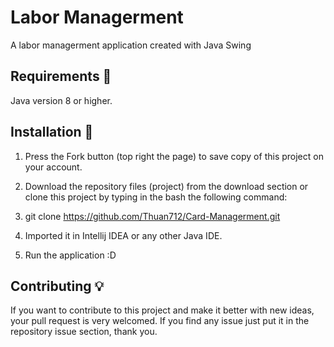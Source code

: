 # Labor Managerment

A labor managerment application created with Java Swing
## Requirements 🔧
Java version 8 or higher.

## Installation 🔌
1. Press the Fork button (top right the page) to save copy of this project on your account.

2. Download the repository files (project) from the download section or clone this project by typing in the bash the following command:

3. git clone https://github.com/Thuan712/Card-Managerment.git

4. Imported it in Intellij IDEA or any other Java IDE.

5. Run the application :D

## Contributing 💡
If you want to contribute to this project and make it better with new ideas, your pull request is very welcomed. If you find any issue just put it in the repository issue section, thank you.
